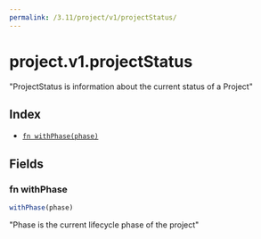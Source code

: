 ```yaml
---
permalink: /3.11/project/v1/projectStatus/
---
```


# project.v1.projectStatus

"ProjectStatus is information about the current status of a Project"

## Index

* [`fn withPhase(phase)`](#fn-withphase)

## Fields

### fn withPhase

```ts
withPhase(phase)
```

"Phase is the current lifecycle phase of the project"